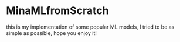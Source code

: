 # MinaMLfromScratch
this is my implementation of some popular ML models, I tried to be as simple as possible, hope you enjoy it!
